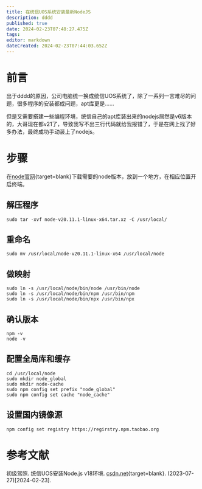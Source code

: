 ```yaml
---
title: 在统信UOS系统安装最新NodeJS
description: dddd
published: true
date: 2024-02-23T07:48:27.475Z
tags: 
editor: markdown
dateCreated: 2024-02-23T07:44:03.652Z
---
```


# 前言
出于dddd的原因，公司电脑统一换成统信UOS系统了，除了一系列一言难尽的问题，很多程序的安装都成问题，apt库更是......

但是又需要搭建一些编程环境，统信自己的apt库装出来的nodejs居然是v6版本的，大哥现在都v21了，导致我写不出三行代码就给我报错了，于是在网上找了好多办法，最终成功手动装上了nodejs。

# 步骤
在[node官网](https://nodejs.org/en/download){target=blank}下载需要的node版本，放到一个地方，在相应位置开启终端。

## 解压程序
```
sudo tar -xvf node-v20.11.1-linux-x64.tar.xz -C /usr/local/
```

## 重命名
```
sudo mv /usr/local/node-v20.11.1-linux-x64 /usr/local/node
```

## 做映射
```
sudo ln -s /usr/local/node/bin/node /usr/bin/node
sudo ln -s /usr/local/node/bin/npm /usr/bin/npm
sudo ln -s /usr/local/node/bin/npx /usr/bin/npx
```

## 确认版本
```
npm -v
node -v
```

## 配置全局库和缓存
```
cd /usr/local/node
sudo mkdir node_global
sudo mkdir node-cache
sudo npm config set prefix "node_global"
sudo npm config set cache "node_cache"
```

## 设置国内镜像源
```
npm config set registry https://regirstry.npm.taobao.org
```

# 参考文献
初级驾照. 统信UOS安装Node.js v18环境. [csdn.net](https://blog.csdn.net/qq_35957643/article/details/131958848){target=blank}. (2023-07-27)[2024-02-23].